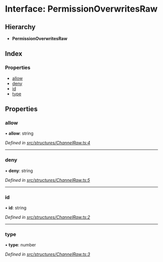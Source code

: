 # Interface: PermissionOverwritesRaw

## Hierarchy

* **PermissionOverwritesRaw**

## Index

### Properties

* [allow](_structures_channelraw_.permissionoverwritesraw.md#allow)
* [deny](_structures_channelraw_.permissionoverwritesraw.md#deny)
* [id](_structures_channelraw_.permissionoverwritesraw.md#id)
* [type](_structures_channelraw_.permissionoverwritesraw.md#type)

## Properties

### allow

•  **allow**: string

*Defined in [src/structures/ChannelRaw.ts:4](https://github.com/ourcord/ourcord/blob/1388589/src/structures/ChannelRaw.ts#L4)*

___

### deny

•  **deny**: string

*Defined in [src/structures/ChannelRaw.ts:5](https://github.com/ourcord/ourcord/blob/1388589/src/structures/ChannelRaw.ts#L5)*

___

### id

•  **id**: string

*Defined in [src/structures/ChannelRaw.ts:2](https://github.com/ourcord/ourcord/blob/1388589/src/structures/ChannelRaw.ts#L2)*

___

### type

•  **type**: number

*Defined in [src/structures/ChannelRaw.ts:3](https://github.com/ourcord/ourcord/blob/1388589/src/structures/ChannelRaw.ts#L3)*
